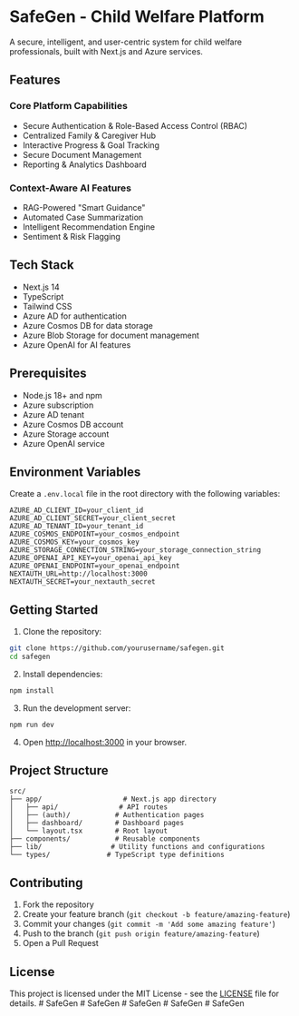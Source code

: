 # SafeGen - Child Welfare Platform

A secure, intelligent, and user-centric system for child welfare professionals, built with Next.js and Azure services.

## Features

### Core Platform Capabilities
- Secure Authentication & Role-Based Access Control (RBAC)
- Centralized Family & Caregiver Hub
- Interactive Progress & Goal Tracking
- Secure Document Management
- Reporting & Analytics Dashboard

### Context-Aware AI Features
- RAG-Powered "Smart Guidance"
- Automated Case Summarization
- Intelligent Recommendation Engine
- Sentiment & Risk Flagging

## Tech Stack

- Next.js 14
- TypeScript
- Tailwind CSS
- Azure AD for authentication
- Azure Cosmos DB for data storage
- Azure Blob Storage for document management
- Azure OpenAI for AI features

## Prerequisites

- Node.js 18+ and npm
- Azure subscription
- Azure AD tenant
- Azure Cosmos DB account
- Azure Storage account
- Azure OpenAI service

## Environment Variables

Create a `.env.local` file in the root directory with the following variables:

```env
AZURE_AD_CLIENT_ID=your_client_id
AZURE_AD_CLIENT_SECRET=your_client_secret
AZURE_AD_TENANT_ID=your_tenant_id
AZURE_COSMOS_ENDPOINT=your_cosmos_endpoint
AZURE_COSMOS_KEY=your_cosmos_key
AZURE_STORAGE_CONNECTION_STRING=your_storage_connection_string
AZURE_OPENAI_API_KEY=your_openai_api_key
AZURE_OPENAI_ENDPOINT=your_openai_endpoint
NEXTAUTH_URL=http://localhost:3000
NEXTAUTH_SECRET=your_nextauth_secret
```

## Getting Started

1. Clone the repository:
```bash
git clone https://github.com/yourusername/safegen.git
cd safegen
```

2. Install dependencies:
```bash
npm install
```

3. Run the development server:
```bash
npm run dev
```

4. Open [http://localhost:3000](http://localhost:3000) in your browser.

## Project Structure

```
src/
├── app/                    # Next.js app directory
│   ├── api/               # API routes
│   ├── (auth)/           # Authentication pages
│   ├── dashboard/        # Dashboard pages
│   └── layout.tsx        # Root layout
├── components/           # Reusable components
├── lib/                 # Utility functions and configurations
└── types/              # TypeScript type definitions
```

## Contributing

1. Fork the repository
2. Create your feature branch (`git checkout -b feature/amazing-feature`)
3. Commit your changes (`git commit -m 'Add some amazing feature'`)
4. Push to the branch (`git push origin feature/amazing-feature`)
5. Open a Pull Request

## License

This project is licensed under the MIT License - see the [LICENSE](LICENSE) file for details. #   S a f e G e n  
 #   S a f e G e n  
 #   S a f e G e n  
 #   S a f e G e n  
 #   S a f e G e n  
 